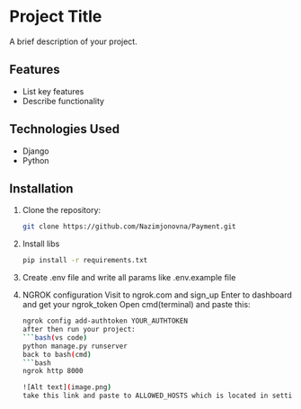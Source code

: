 # Project Title

A brief description of your project.

## Features

- List key features
- Describe functionality

## Technologies Used

- Django
- Python

## Installation

1. Clone the repository:
   ```bash
   git clone https://github.com/Nazimjonovna/Payment.git

2. Install libs
    ```bash
    pip install -r requirements.txt

3. Create .env file and write all params like .env.example file

4. NGROK configuration
    Visit to ngrok.com and sign_up 
    Enter to dashboard and get your ngrok_token
    Open cmd(terminal) and paste this:
    ```bash 
    ngrok config add-authtoken YOUR_AUTHTOKEN 
    after then run your project:
    ```bash(vs code)
    python manage.py runserver
    back to bash(cmd)
    ```bash
    ngrok http 8000

    ![Alt text](image.png)
    take this link and paste to ALLOWED_HOSTS which is located in settings.py in Payment folder



